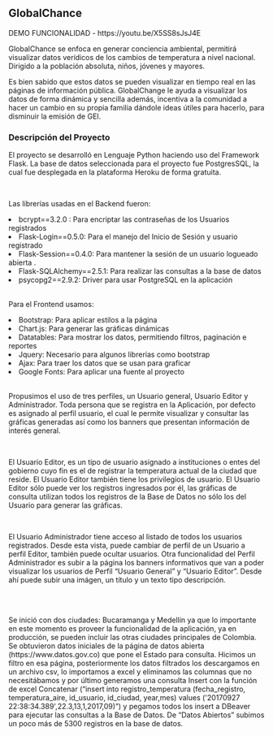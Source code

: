 <h2>GlobalChance </h2>

<p>DEMO FUNCIONALIDAD -  https://youtu.be/X5SS8sJsJ4E</p>

<p> GlobalChance se enfoca en generar conciencia ambiental, permitirá visualizar datos verídicos de los cambios de temperatura a nivel nacional. Dirigido a la población absoluta, niños, jóvenes y mayores.
</p>
<p>
  Es bien sabido que estos datos se pueden visualizar en tiempo real en las páginas de información pública.
GlobalChange le ayuda a visualizar los datos de forma dinámica y sencilla además, incentiva a la comunidad a hacer un cambio en su propia familia dándole ideas útiles para hacerlo, para disminuir la emisión de GEI.

</p>

<h3>Descripción del Proyecto</h3>

<p>El proyecto se desarrolló en Lenguaje Python haciendo uso del Framework Flask. La base de datos seleccionada para el proyecto fue PostgresSQL, la cual fue desplegada en la plataforma Heroku de forma gratuita. </p>
<br>
<p>Las librerías usadas en el Backend fueron:</p>
<li>bcrypt==3.2.0 : Para encriptar las contraseñas de los Usuarios registrados</li>

<li>Flask-Login==0.5.0: Para el manejo del Inicio de Sesión y usuario registrado</li>

<li>Flask-Session==0.4.0: Para mantener la sesión de un usuario logueado abierta .</li>

<li>Flask-SQLAlchemy==2.5.1: Para realizar las consultas a la base de datos</li>

<li>psycopg2==2.9.2: Driver para usar PostgreSQL en la aplicación</li>
<br>
<p>Para el Frontend usamos:</p>
<li>Bootstrap: Para aplicar estilos a la página</li>

<li>Chart.js: Para generar las gráficas dinámicas </li>

<li>Datatables: Para mostrar los datos, permitiendo filtros, paginación e reportes</li>

<li>Jquery: Necesario para algunos librerías como bootstrap</li>

<li>Ajax: Para traer los datos que se usan para graficar</li>

<li>Google Fonts: Para aplicar una fuente al proyecto</li>
<br>

<p>Propusimos el uso de tres perfiles, un Usuario general, Usuario Editor y Administrador. Toda persona que se registra en la Aplicación, por defecto es asignado al perfil usuario, el cual le permite visualizar y consultar las gráficas generadas así como los banners que presentan información de interés general.</p>
<br>
<p>El Usuario Editor, es un tipo de usuario asignado a instituciones o entes del gobierno cuyo fin es el de registrar la temperatura actual de la ciudad que reside.  El Usuario Editor también tiene los privilegios de usuario. El Usuario Editor sólo puede ver los registros ingresados por él, las gráficas de consulta utilizan todos los registros de la Base de Datos no sólo los del Usuario para generar las gráficas.</p>
<br>
<p>El Usuario Administrador tiene acceso al listado de todos los usuarios registrados. Desde esta vista, puede cambiar de perfil de un Usuario a perfil Editor, también puede ocultar usuarios.  Otra funcionalidad del Perfil Administrador es subir a la página los banners informativos que van a poder visualizar los usuarios de Perfil “Usuario General” y “Usuario Editor”. Desde ahí puede subir una imágen, un título y un texto tipo descripción.</p>
<br>
<br>
<p>Se inició con dos ciudades: Bucaramanga y Medellín ya que lo importante en este momento es proveer la funcionalidad de la aplicación, ya en producción, se pueden incluir las otras ciudades principales de Colombia. Se obtuvieron datos iniciales de la página de datos abierta (https://www.datos.gov.co) que pone el Estado para consulta. Hicimos un filtro en esa página, posteriormente los datos filtrados los descargamos en un archivo csv, lo importamos a excel y eliminamos las columnas que no necesitábamos y por último generamos una consulta Insert con la función de excel Concatenar (“insert into registro_temperatura (fecha_registro, temperatura_aire, id_usuario, id_ciudad, year,mes) values ('20170927 22:38:34.389',22.3,13,1,2017,09)”) y pegamos todos los insert a DBeaver para ejecutar las consultas a la Base de Datos. De “Datos Abiertos” subimos un poco más de 5300 registros en la base de datos.</p>

